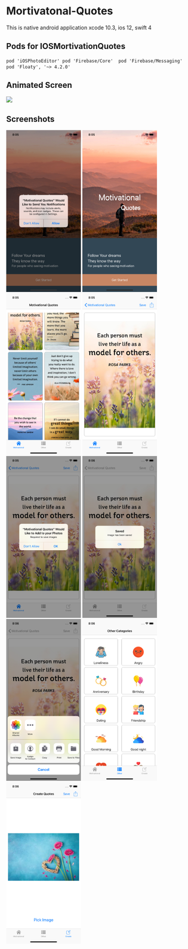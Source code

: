 # Mortivatonal-Quotes
This is native android application xcode 10.3, ios 12, swift 4

## Pods for IOSMortivationQuotes
	pod 'iOSPhotoEditor' pod 'Firebase/Core'  pod 'Firebase/Messaging'  pod 'Floaty', '~> 4.2.0'
  
## Animated Screen
  <img src = "screens/mot.gif" width="200"/> 
  
## Screenshots
  <img src = "screens/mot1.png" width="200"/>  <img src = "screens/mot2.png" width="200"/> 
  <img src = "screens/mot3.png" width="200"/> 
  <img src = "screens/mot4.png" width="200"/> 
  <img src = "screens/mot5.png" width="200"/> 
  <img src = "screens/mot6.png" width="200"/> 
  <img src = "screens/mot7.png" width="200"/> 
  <img src = "screens/mot8.png" width="200"/> 
  <img src = "screens/mot9.png" width="200"/> 
  
